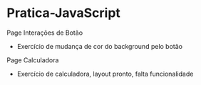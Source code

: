 # Pratica-JavaScript

Page Interações de Botão
- Exercício de mudança de cor do background pelo botão

Page Calculadora
- Exercício de calculadora, layout pronto, falta funcionalidade
